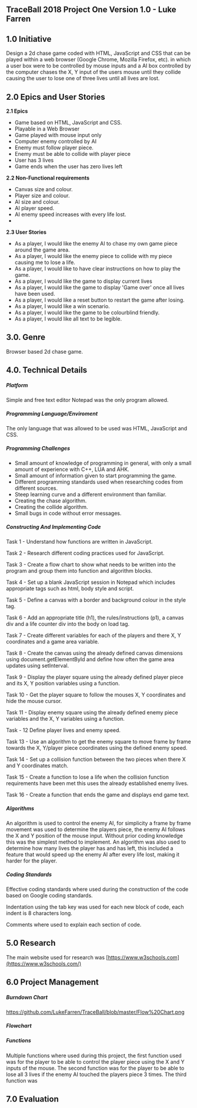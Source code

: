 ## TraceBall 2018 Project One Version 1.0 - Luke Farren

## 1.0 Initiative

Design a 2d chase game coded with HTML, JavaScript and CSS that can be played within a web browser (Google Chrome, Mozilla Firefox, etc). in which a user box were to be controlled by mouse inputs and a AI box controlled by the computer chases the X, Y input of the users mouse until they collide causing the user to lose one of three lives until all lives are lost. 

## 2.0 Epics and User Stories
 
 **2.1 Epics**
 
 * Game based on HTML, JavaScript and CSS.
 * Playable in a Web Browser 
 * Game played with mouse input only
 * Computer enemy controlled by AI
 * Enemy must follow player piece. 
 * Enemy must be able to collide with player piece
 * User has 3 lives
 * Game ends when the user has zero lives left

**2.2 Non-Functional requirements** 

* Canvas size and colour. 
* Player size and colour.
* AI size and colour.
* AI player speed.
* AI enemy speed increases with every life lost.
* 

**2.3 User Stories** 

* As a player, I would like the enemy AI to chase my own game piece around the game area.
* As a player, I would like the enemy piece to collide with my piece causing me to lose a life.
* As a player, I would like to have clear instructions on how to play the game.
* As a player, I would like the game to display current lives
* As a player, I would like the game to display 'Game over' once all lives have been used.
* As a player, I would like a reset button to restart the game after losing.
* As a player, I would like a win scenario.
* As a player, I would like the game to be colourblind friendly.
* As a player, I would like all text to be legible.   

## 3.0. Genre

Browser based 2d chase game.  

## 4.0. Technical Details

##### Platform
Simple and free text editor Notepad was the only program allowed. 

##### Programming Language/Enviroment
The only language that was allowed to be used was HTML, JavaScript and CSS. 

##### Programming Challenges
* Small amount of knowledge of programming in general, with only a small amount of experience with C++, LUA and AHK. 
* Small amount of information given to start programming the game. 
* Different programming standards used when researching codes from different sources. 
* Steep learning curve and a different environment than familiar. 
* Creating the chase algorithm.
* Creating the collide algorithm.
* Small bugs in code without error messages. 


##### Constructing And Implementing Code
Task 1 - Understand how functions are written in JavaScript.

Task 2 - Research different coding practices used for JavaScript.

Task 3 -  Create a flow chart to show what needs to be written into the program and group them into function and algorithm blocks. 

Task 4 -   Set up a blank JavaScript session in Notepad which includes appropriate tags such as html, body style and script. 

Task 5 - Define a canvas with a border and background colour in the style tag. 

Task 6 - Add an appropriate title (h1), the rules/instructions (p1), a canvas div and a life counter div into the body on load tag.

Task 7 - Create different variables for each of the players and there X, Y coordinates and a game area variable. 

Task 8 - Create the canvas using the already defined canvas dimensions using document.getElementById and define how often the game area updates using setInterval.

Task 9 - Display the player square using the already defined player piece and its X, Y position variables using a function.

Task 10 - Get the player square to follow the mouses X, Y coordinates and hide the mouse cursor.
 
 Task 11 - Display enemy square using the already defined enemy piece variables and the X, Y variables using a function. 

Task - 12 Define player lives and enemy speed. 
 
 Task 13 - Use an algorithm to get the enemy square to move frame by frame towards the X, Y/player piece coordinates using the defined enemy speed.
 
 Task 14 - Set up a collision function between the two pieces when there X and Y coordinates match.
 
 Task 15 - Create a function to lose a life when the collision function requirements have been met this uses the already established enemy lives. 

 Task 16 - Create a function that ends the game and displays end game text.
  


##### Algorithms

An algorithm is used to control the enemy AI, for simplicity a frame by frame movement was used to determine the players piece, the enemy AI follows the X and Y position of the mouse input. Without prior coding knowledge this was the simplest method to implement. An algorithm was also used to determine how many lives the player has and has left, this included a feature that would speed up the enemy AI after every life lost, making it harder for the player. 

##### Coding Standards 

Effective coding standards where used during the construction of the code based on Google coding standards.

Indentation using the tab key was used for each new block of code, each indent is 8 characters long. 

Comments where used to explain each section of code.

## 5.0 Research

The main website used for research was [https://www.w3schools.com](https://www.w3schools.com/)


## 6.0 Project Management

##### Burndown Chart

https://github.com/LukeFarren/TraceBall/blob/master/Flow%20Chart.png

##### Flowchart



##### Functions

Multiple functions where used during this project, the first function used was for the player to be able to control the player piece using the X and Y inputs of the mouse. The second function was for the player to be able to lose all 3 lives if the enemy AI touched the players piece 3 times. 
The third function was 


## 7.0 Evaluation

 
